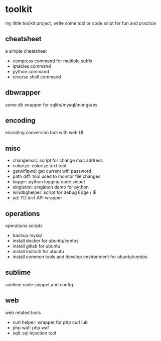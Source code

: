 # toolkit

my little toolkit project, write some tool or code snipt for fun and practice

## cheatsheet

a simple cheatsheet

- compress command for multiple suffix
- iptables command
- python command
- reverse shell command

## dbwrapper

some db wrapper for sqlite/mysql/mongo/es

## encoding

encoding conversion tool with web UI

## misc

- changemac: script for change mac address
- colorize: colorize text tool
- getwifipwd: get current wifi password
- path diff: tool used to monitor file changes
- logger: python logging code snipet
- singleton: singleton demo for python
- windbghelper: script for debug Edge / IE
- yd: YD dict API wrapper

## operations

operations scripts

- backup mysql
- install docker for ubuntu/centos
- install gitlab for ubuntu
- install moloch for ubuntu
- install common tools and develop environment for ubuntu/centos

## sublime

sublime code snippet and config

## web

web related tools

- curl helper: wrapper for php curl lub
- php waf: php waf
- sqli: sql injection tool
